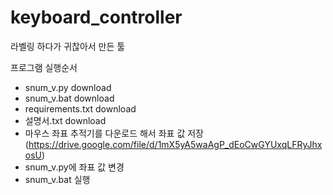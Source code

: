 # keyboard_controller
라벨링 하다가 귀찮아서 만든 툴

프로그램 실행순서 <br>
- snum_v.py download
- snum_v.bat download
- requirements.txt download
- 설명서.txt download
- 마우스 좌표 추적기를 다운로드 해서 좌표 값 저장(https://drive.google.com/file/d/1mX5yA5waAgP_dEoCwGYUxqLFRyJhxosU)
- snum_v.py에 좌표 값 변경
- snum_v.bat 실행
